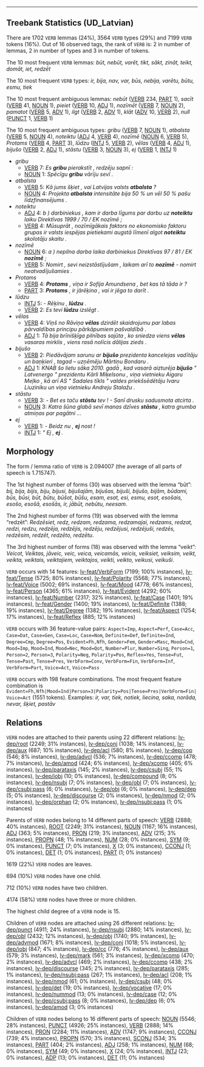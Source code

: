 

--------------------------------------------------------------------------------

## Treebank Statistics (UD_Latvian)

There are 1702 `VERB` lemmas (24%), 3564 `VERB` types (29%) and 7199 `VERB` tokens (16%).
Out of 16 observed tags, the rank of `VERB` is: 2 in number of lemmas, 2 in number of types and 3 in number of tokens.

The 10 most frequent `VERB` lemmas: <em>būt, nebūt, varēt, tikt, sākt, zināt, teikt, domāt, iet, redzēt</em>

The 10 most frequent `VERB` types:  <em>ir, bija, nav, var, būs, nebija, varētu, būtu, esmu, tiek</em>

The 10 most frequent ambiguous lemmas: <em>nebūt</em> ([VERB]() 234, [PART]() 1), <em>sacīt</em> ([VERB]() 41, [NOUN]() 1), <em>pieiet</em> ([VERB]() 10, [ADJ]() 1), <em>nozīmēt</em> ([VERB]() 7, [NOUN]() 2), <em>pamatot</em> ([VERB]() 5, [ADV]() 1), <em>ilgt</em> ([VERB]() 2, [ADV]() 1), <em>klāt</em> ([ADV]() 10, [VERB]() 2), <em>null</em> ([PUNCT]() 1, [VERB]() 1)

The 10 most frequent ambiguous types:  <em>gribu</em> ([VERB]() 7, [NOUN]() 1), <em>atbalsta</em> ([VERB]() 5, [NOUN]() 4), <em>noteiktu</em> ([ADJ]() 4, [VERB]() 4), <em>nozīmē</em> ([NOUN]() 6, [VERB]() 5), <em>Protams</em> ([VERB]() 4, [PART]() 3), <em>lūdzu</em> ([INTJ]() 5, [VERB]() 2), <em>vēlas</em> ([VERB]() 4, [ADJ]() 1), <em>bijušo</em> ([VERB]() 2, [ADJ]() 1), <em>stāstu</em> ([VERB]() 3, [NOUN]() 3), <em>ej</em> ([VERB]() 1, [INTJ]() 1)


* <em>gribu</em>
  * [VERB]() 7: <em>Es <b>gribu</b> pierakstīt , redzēju sapnī :</em>
  * [NOUN]() 1: <em>Spēcīgu <b>gribu</b> vārīju sevī .</em>
* <em>atbalsta</em>
  * [VERB]() 5: <em>Kā jums šķiet , vai Latvijas valsts <b>atbalsta</b> ?</em>
  * [NOUN]() 4: <em>Projekta <b>atbalsta</b> intensitāte bija 50 % un vēl 50 % pašu līdzfinansējums .</em>
* <em>noteiktu</em>
  * [ADJ]() 4: <em>b ) darbiniekus , kam ir darba līgums par darbu uz <b>noteiktu</b> laiku Direktīvas 1999 / 70 / EK nozīmē ;</em>
  * [VERB]() 4: <em>Mūsuprāt , nozīmīgākais faktors no ekonomisko faktoru grupas ir valsts iespējas pietiekami augstā līmenī algot <b>noteiktu</b> skolotāju skaitu .</em>
* <em>nozīmē</em>
  * [NOUN]() 6: <em>a ) nepilna darba laika darbiniekus Direktīvas 97 / 81 / EK <b>nozīmē</b> ;</em>
  * [VERB]() 5: <em>Nomirt , sevi neizstāstījušam , laikam arī to <b>nozīmē</b> - nomirt neatvadījušamies .</em>
* <em>Protams</em>
  * [VERB]() 4: <em><b>Protams</b> , viņa ir Sofija Amundsena , bet kas tā tāda ir ?</em>
  * [PART]() 3: <em><b>Protams</b> , ir jārēķina , vai ir jēga to darīt .</em>
* <em>lūdzu</em>
  * [INTJ]() 5: <em>- Rēķinu , <b>lūdzu</b> .</em>
  * [VERB]() 2: <em>Es tevi <b>lūdzu</b> izslēgt .</em>
* <em>vēlas</em>
  * [VERB]() 4: <em>Viņš no Rāviņa <b>vēlas</b> dzirdēt skaidrojumu par labas pārvaldības principu pārkāpumiem pašvaldībā .</em>
  * [ADJ]() 1: <em>Tā bija brīnišķīga pilnības sajūta , ko sniedza viens <b>vēlas</b> vasaras mirklis , viens rasā nolīcis dālijas zieds .</em>
* <em>bijušo</em>
  * [VERB]() 2: <em>Piedāvājam sarunu ar <b>bijušo</b> prezidenta kancelejas vadītāju un baņķieri , tagad – uzņēmēju Mārtiņu Bondaru .</em>
  * [ADJ]() 1: <em>KNAB šo lietu sāka 2010. gadā , kad vasarā aizturēja <b>bijušo</b> " Latvenergo " prezidentu Kārli Miķelsonu , viņa vietnieku Aigaru Meļko , kā arī AS " Sadales tīkls " valdes priekšsēdētāju Ivaru Liuziniku un viņa vietnieku Andreju Stalažu .</em>
* <em>stāstu</em>
  * [VERB]() 3: <em>- Bet es taču <b>stāstu</b> tev ! - Sanī drusku sadusmota atcirta .</em>
  * [NOUN]() 3: <em>Katra šūna glabā sevī manas dzīves <b>stāstu</b> , katra grumba atmiņas par pagātni ...</em>
* <em>ej</em>
  * [VERB]() 1: <em>- Beidz nu , <b>ej</b> nost !</em>
  * [INTJ]() 1: <em>" Ej , <b>ej</b> .</em>

## Morphology

The form / lemma ratio of `VERB` is 2.094007 (the average of all parts of speech is 1.715747).

The 1st highest number of forms (30) was observed with the lemma “būt”: <em>bij, bija, bijis, biju, bijusi, bijušajām, bijušas, bijuši, bijušo, bijām, būdami, būs, būsi, būt, būtu, būšot, būšu, esam, esat, esi, esmu, esot, esošais, esošo, esošā, esošās, ir, jābūt, nebūtu, neesam</em>.

The 2nd highest number of forms (19) was observed with the lemma “redzēt”: <em>Redzēsiet, redz, redzam, redzama, redzamajai, redzams, redzat, redzi, redzu, redzēja, redzējis, redzēju, redzējusi, redzējuši, redzēs, redzēsim, redzēt, redzēto, redzētu</em>.

The 3rd highest number of forms (18) was observed with the lemma “veikt”: <em>Veicot, Veiktas, jāveic, veic, veica, veicamās, veicis, veiksiet, veiksim, veikt, veikta, veiktais, veiktajiem, veiktajos, veikti, veikto, veikusi, veikuši</em>.

`VERB` occurs with 14 features: [lv-feat/VerbForm]() (7199; 100% instances), [lv-feat/Tense]() (5725; 80% instances), [lv-feat/Polarity]() (5568; 77% instances), [lv-feat/Voice]() (5002; 69% instances), [lv-feat/Mood]() (4778; 66% instances), [lv-feat/Person]() (4365; 61% instances), [lv-feat/Evident]() (4292; 60% instances), [lv-feat/Number]() (2317; 32% instances), [lv-feat/Case]() (1401; 19% instances), [lv-feat/Gender]() (1400; 19% instances), [lv-feat/Definite]() (1388; 19% instances), [lv-feat/Degree]() (1382; 19% instances), [lv-feat/Aspect]() (1254; 17% instances), [lv-feat/Reflex]() (885; 12% instances)

`VERB` occurs with 36 feature-value pairs: `Aspect=Imp`, `Aspect=Perf`, `Case=Acc`, `Case=Dat`, `Case=Gen`, `Case=Loc`, `Case=Nom`, `Definite=Def`, `Definite=Ind`, `Degree=Cmp`, `Degree=Pos`, `Evident=Fh,Nfh`, `Gender=Fem`, `Gender=Masc`, `Mood=Cnd`, `Mood=Imp`, `Mood=Ind`, `Mood=Nec`, `Mood=Qot`, `Number=Plur`, `Number=Sing`, `Person=1`, `Person=2`, `Person=3`, `Polarity=Neg`, `Polarity=Pos`, `Reflex=Yes`, `Tense=Fut`, `Tense=Past`, `Tense=Pres`, `VerbForm=Conv`, `VerbForm=Fin`, `VerbForm=Inf`, `VerbForm=Part`, `Voice=Act`, `Voice=Pass`

`VERB` occurs with 198 feature combinations.
The most frequent feature combination is `Evident=Fh,Nfh|Mood=Ind|Person=3|Polarity=Pos|Tense=Pres|VerbForm=Fin|Voice=Act` (1551 tokens).
Examples: <em>ir, var, tiek, notiek, liecina, saka, norāda, nevar, šķiet, pastāv</em>


## Relations

`VERB` nodes are attached to their parents using 22 different relations: [lv-dep/root]() (2249; 31% instances), [lv-dep/conj]() (1038; 14% instances), [lv-dep/aux]() (687; 10% instances), [lv-dep/acl]() (580; 8% instances), [lv-dep/cop]() (546; 8% instances), [lv-dep/advcl]() (536; 7% instances), [lv-dep/ccomp]() (478; 7% instances), [lv-dep/amod]() (424; 6% instances), [lv-dep/xcomp]() (405; 6% instances), [lv-dep/parataxis]() (145; 2% instances), [lv-dep/csubj]() (55; 1% instances), [lv-dep/iobj]() (10; 0% instances), [lv-dep/compound]() (8; 0% instances), [lv-dep/nsubj]() (7; 0% instances), [lv-dep/obl]() (7; 0% instances), [lv-dep/csubj:pass]() (6; 0% instances), [lv-dep/obj]() (6; 0% instances), [lv-dep/dep]() (5; 0% instances), [lv-dep/discourse]() (2; 0% instances), [lv-dep/nmod]() (2; 0% instances), [lv-dep/orphan]() (2; 0% instances), [lv-dep/nsubj:pass]() (1; 0% instances)

Parents of `VERB` nodes belong to 14 different parts of speech: [VERB]() (2888; 40% instances), [ROOT]() (2249; 31% instances), [NOUN]() (1167; 16% instances), [ADJ]() (363; 5% instances), [PRON]() (219; 3% instances), [ADV]() (215; 3% instances), [PROPN]() (48; 1% instances), [NUM]() (28; 0% instances), [SYM]() (9; 0% instances), [PUNCT]() (7; 0% instances), [X]() (3; 0% instances), [CCONJ]() (1; 0% instances), [DET]() (1; 0% instances), [PART]() (1; 0% instances)

1619 (22%) `VERB` nodes are leaves.

694 (10%) `VERB` nodes have one child.

712 (10%) `VERB` nodes have two children.

4174 (58%) `VERB` nodes have three or more children.

The highest child degree of a `VERB` node is 15.

Children of `VERB` nodes are attached using 26 different relations: [lv-dep/punct]() (4911; 24% instances), [lv-dep/nsubj]() (2880; 14% instances), [lv-dep/obl]() (2432; 12% instances), [lv-dep/obj]() (1740; 9% instances), [lv-dep/advmod]() (1671; 8% instances), [lv-dep/conj]() (1018; 5% instances), [lv-dep/iobj]() (847; 4% instances), [lv-dep/cc]() (776; 4% instances), [lv-dep/aux]() (579; 3% instances), [lv-dep/mark]() (561; 3% instances), [lv-dep/xcomp]() (470; 2% instances), [lv-dep/advcl]() (469; 2% instances), [lv-dep/ccomp]() (438; 2% instances), [lv-dep/discourse]() (345; 2% instances), [lv-dep/parataxis]() (285; 1% instances), [lv-dep/nsubj:pass]() (267; 1% instances), [lv-dep/acl]() (208; 1% instances), [lv-dep/nmod]() (61; 0% instances), [lv-dep/csubj]() (48; 0% instances), [lv-dep/det]() (19; 0% instances), [lv-dep/vocative]() (17; 0% instances), [lv-dep/nummod]() (13; 0% instances), [lv-dep/case]() (12; 0% instances), [lv-dep/csubj:pass]() (8; 0% instances), [lv-dep/dep]() (6; 0% instances), [lv-dep/amod]() (3; 0% instances)

Children of `VERB` nodes belong to 16 different parts of speech: [NOUN]() (5546; 28% instances), [PUNCT]() (4926; 25% instances), [VERB]() (2888; 14% instances), [PRON]() (2284; 11% instances), [ADV]() (1747; 9% instances), [CCONJ]() (739; 4% instances), [PROPN]() (570; 3% instances), [SCONJ]() (534; 3% instances), [PART]() (404; 2% instances), [ADJ]() (258; 1% instances), [NUM]() (68; 0% instances), [SYM]() (49; 0% instances), [X]() (24; 0% instances), [INTJ]() (23; 0% instances), [ADP]() (13; 0% instances), [DET]() (11; 0% instances)

